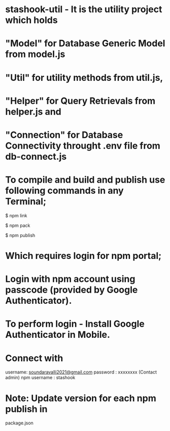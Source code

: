 # stashook-util - It is the utility project which holds 

# "Model" for Database Generic Model from model.js 

# "Util" for utility methods from util.js, 

# "Helper" for Query Retrievals from helper.js and 

# "Connection" for Database Connectivity throught .env file from db-connect.js

# To compile and build and publish use following commands in any Terminal;

$ npm link

$ npm pack

$ npm publish  

# Which requires login for npm portal; 
# Login with npm account using passcode (provided by Google Authenticator).
# To perform login - Install Google Authenticator in Mobile.
# Connect with 
  username: soundaravalli2021@gmail.com 
  password : xxxxxxxx (Contact admin)
  npm username : stashook
# Note: Update version for each npm publish in
  package.json
